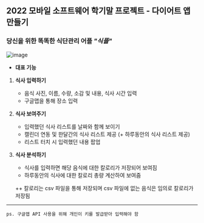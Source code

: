 ## 2022 모바일 소프트웨어 학기말 프로젝트 - 다이어트 앱 만들기

### 당신을 위한 똑똑한 식단관리 어플 *"식플"*


![image](https://user-images.githubusercontent.com/75093565/207141273-deece4ec-f388-40fc-801b-b568244db9a7.png)


- **대표 기능**
1. **식사 입력하기**

   - 음식 사진, 이름, 수량, 소감 및 내용, 식사 시간 입력
   - 구글맵을 통해 장소 입력
2. **식사 보여주기**
   - 입력했던 식사 리스트를 날짜와 함께 보이기
   - 캘린더 연동 및 한달간의 식사 리스트 제공 (+ 하루동안의 식사 리스트 제공)
   - 리스트 터치 시 입력했던 내용 팝업
3. **식사 분석하기**
   - 식사를 입력하면 해당 음식에 대한 칼로리가 저장되어 보여짐
   - 하루동안의 식사에 대한 칼로리 총량 계산하여 보여줌
   
   ++ 칼로리는 csv 파일을 통해 저장되며 csv 파일에 없는 음식은 임의로 칼로리가 저장됨
   
   
   
-------------
    ps. 구글맵 API 사용을 위해 개인이 키를 발급받아 입력해야 함
